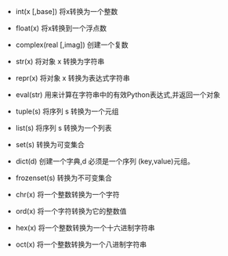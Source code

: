 + int(x [,base])	将x转换为一个整数

+ float(x)	将x转换到一个浮点数

+ complex(real [,imag])	创建一个复数

+ str(x)	将对象 x 转换为字符串

+ repr(x)	将对象 x 转换为表达式字符串

+ eval(str)	用来计算在字符串中的有效Python表达式,并返回一个对象

+ tuple(s)	将序列 s 转换为一个元组

+ list(s)	将序列 s 转换为一个列表

+ set(s)	转换为可变集合

+ dict(d)	创建一个字典,d 必须是一个序列 (key,value)元组。

+ frozenset(s)	转换为不可变集合

+ chr(x)	将一个整数转换为一个字符

+ ord(x)	将一个字符转换为它的整数值

+ hex(x)	将一个整数转换为一个十六进制字符串

+ oct(x)	将一个整数转换为一个八进制字符串
